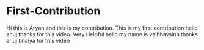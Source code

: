 # First-Contribution
Hi this is Aryan and this is my contribution.
This is my first contribution
hello anuj thanks for this video. Very Helpful
hello my name is vaibhavsinh thanks anuj bhaiya for this video
